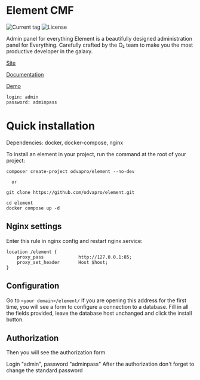 # Element CMF
![Current tag](https://img.shields.io/github/v/tag/odvapro/element.svg?color=blueviolet)
![License](https://img.shields.io/github/license/odvapro/element)

Admin panel for everything
Element is a beautifully designed administration panel for Everything. Carefully crafted by the O₂ team to make you the most productive developer in the galaxy.

[Site](/documentation)

[Documentation](https://element.odva.pro/docs/)

[Demo](https://element-demo.odva.pro/element/)

```
login: admin
password: adminpass
```

# Quick installation

Dependencies: docker, docker-compose, nginx

To install an element in your project, run the command at the root of your project:

```
composer create-project odvapro/element --no-dev

  or

git clone https://github.com/odvapro/element.git

cd element
docker compose up -d

```

## Nginx settings

Enter this rule in nginx config and restart nginx.service:
```
location /element {
    proxy_pass             http://127.0.0.1:85;
    proxy_set_header       Host $host;
}
```

## Configuration

Go to ``` <your domain>/element/ ``` If you are opening this address for the first time, you will see a form to configure a connection to a database.
Fill in all the fields provided, leave the database host unchanged and click the install button.

## Authorization

Then you will see the authorization form

Login "admin", password "adminpass" After the authorization don't forget to change the standard password
